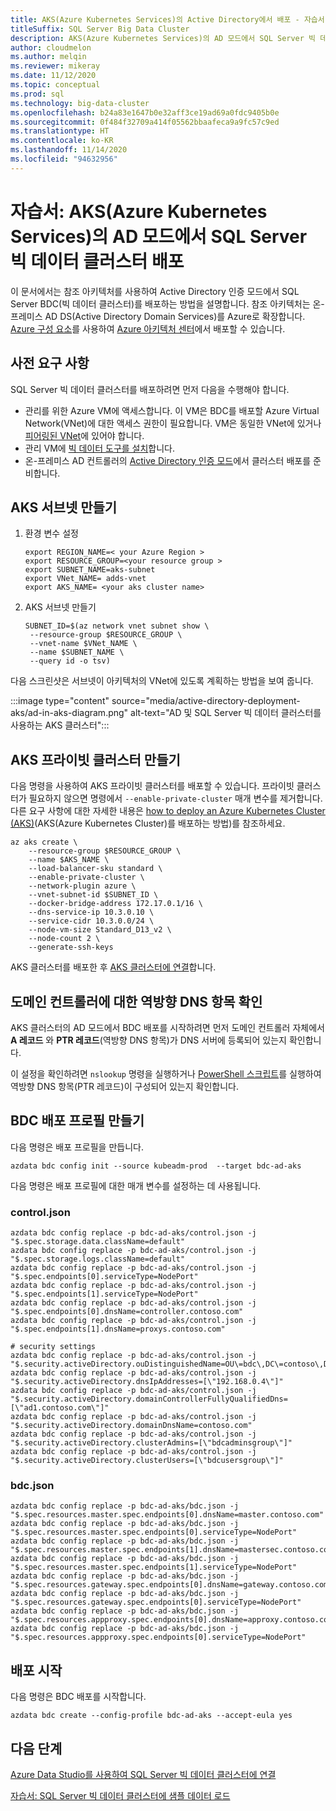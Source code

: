 ```yaml
---
title: AKS(Azure Kubernetes Services)의 Active Directory에서 배포 - 자습서
titleSuffix: SQL Server Big Data Cluster
description: AKS(Azure Kubernetes Services)의 AD 모드에서 SQL Server 빅 데이터 클러스터를 배포하는 방법을 알아봅니다.
author: cloudmelon
ms.author: melqin
ms.reviewer: mikeray
ms.date: 11/12/2020
ms.topic: conceptual
ms.prod: sql
ms.technology: big-data-cluster
ms.openlocfilehash: b24a83e1647b0e32aff3ce19ad69a0fdc9405b0e
ms.sourcegitcommit: 0f484f32709a414f05562bbaafeca9a9fc57c9ed
ms.translationtype: HT
ms.contentlocale: ko-KR
ms.lasthandoff: 11/14/2020
ms.locfileid: "94632956"
---
```

# <a name="tutorial-deploy-sql-server-big-data-clusters-in-ad-mode-on-azure-kubernetes-services-aks"></a>자습서: AKS(Azure Kubernetes Services)의 AD 모드에서 SQL Server 빅 데이터 클러스터 배포

이 문서에서는 참조 아키텍처를 사용하여 Active Directory 인증 모드에서 SQL Server BDC(빅 데이터 클러스터)를 배포하는 방법을 설명합니다. 참조 아키텍처는 온-프레미스 AD DS(Active Directory Domain Services)를 Azure로 확장합니다. [Azure 구성 요소](https://github.com/mspnp/template-building-blocks/wiki/Install-Azure-Building-Blocks)를 사용하여 [Azure 아키텍처 센터](https://github.com/mspnp/identity-reference-architectures/tree/master/adds-extend-domain)에서 배포할 수 있습니다.

## <a name="prerequisites"></a>사전 요구 사항

SQL Server 빅 데이터 클러스터를 배포하려면 먼저 다음을 수행해야 합니다.

* 관리를 위한 Azure VM에 액세스합니다. 이 VM은 BDC를 배포할 Azure Virtual Network(VNet)에 대한 액세스 권한이 필요합니다. VM은 동일한 VNet에 있거나 [피어링된 VNet](/azure/virtual-network/virtual-network-manage-peering)에 있어야 합니다.
* 관리 VM에 [빅 데이터 도구를 설치](deploy-big-data-tools.md)합니다.
* 온-프레미스 AD 컨트롤러의 [Active Directory 인증 모드](active-directory-prerequisites.md)에서 클러스터 배포를 준비합니다.

## <a name="create-aks-subnet"></a>AKS 서브넷 만들기

1. 환경 변수 설정

   ```console
   export REGION_NAME=< your Azure Region >
   export RESOURCE_GROUP=<your resource group >
   export SUBNET_NAME=aks-subnet
   export VNet_NAME= adds-vnet
   export AKS_NAME= <your aks cluster name>
   ```

1. AKS 서브넷 만들기

   ```console
   SUBNET_ID=$(az network vnet subnet show \
    --resource-group $RESOURCE_GROUP \
    --vnet-name $VNet_NAME \
    --name $SUBNET_NAME \
    --query id -o tsv)
   ```

다음 스크린샷은 서브넷이 아키텍처의 VNet에 있도록 계획하는 방법을 보여 줍니다.

:::image type="content" source="media/active-directory-deployment-aks/ad-in-aks-diagram.png" alt-text="AD 및 SQL Server 빅 데이터 클러스터를 사용하는 AKS 클러스터":::

## <a name="create-an-aks-private-cluster"></a>AKS 프라이빗 클러스터 만들기

다음 명령을 사용하여 AKS 프라이빗 클러스터를 배포할 수 있습니다. 프라이빗 클러스터가 필요하지 않으면 명령에서 `--enable-private-cluster` 매개 변수를 제거합니다. 다른 요구 사항에 대한 자세한 내용은 [how to deploy an Azure Kubernetes Cluster (AKS)](/azure/aks/tutorial-kubernetes-deploy-cluster)(AKS(Azure Kubernetes Cluster)를 배포하는 방법)를 참조하세요.

```azurecli
az aks create \
    --resource-group $RESOURCE_GROUP \
    --name $AKS_NAME \
    --load-balancer-sku standard \
    --enable-private-cluster \
    --network-plugin azure \
    --vnet-subnet-id $SUBNET_ID \
    --docker-bridge-address 172.17.0.1/16 \
    --dns-service-ip 10.3.0.10 \
    --service-cidr 10.3.0.0/24 \
    --node-vm-size Standard_D13_v2 \
    --node-count 2 \
    --generate-ssh-keys
```

AKS 클러스터를 배포한 후 [AKS 클러스터에 연결](/azure/aks/tutorial-kubernetes-deploy-cluster#connect-to-cluster-using-kubectl)합니다.

## <a name="verify-reverse-dns-entry-for-domain-controller"></a>도메인 컨트롤러에 대한 역방향 DNS 항목 확인

AKS 클러스터의 AD 모드에서 BDC 배포를 시작하려면 먼저 도메인 컨트롤러 자체에서 **A 레코드** 와 **PTR 레코드**(역방향 DNS 항목)가 DNS 서버에 등록되어 있는지 확인합니다.

이 설정을 확인하려면 `nslookup` 명령을 실행하거나 [PowerShell 스크립트](troubleshoot-ad-reverse-lookup-zone.md)를 실행하여 역방향 DNS 항목(PTR 레코드)이 구성되어 있는지 확인합니다.

## <a name="create-bdc-deployment-profile"></a>BDC 배포 프로필 만들기

다음 명령은 배포 프로필을 만듭니다.

```console
azdata bdc config init --source kubeadm-prod  --target bdc-ad-aks
```

다음 명령은 배포 프로필에 대한 매개 변수를 설정하는 데 사용됩니다.

### <a name="controljson"></a>control.json

```console
azdata bdc config replace -p bdc-ad-aks/control.json -j "$.spec.storage.data.className=default"
azdata bdc config replace -p bdc-ad-aks/control.json -j "$.spec.storage.logs.className=default"
azdata bdc config replace -p bdc-ad-aks/control.json -j "$.spec.endpoints[0].serviceType=NodePort"
azdata bdc config replace -p bdc-ad-aks/control.json -j "$.spec.endpoints[1].serviceType=NodePort"
azdata bdc config replace -p bdc-ad-aks/control.json -j "$.spec.endpoints[0].dnsName=controller.contoso.com"
azdata bdc config replace -p bdc-ad-aks/control.json -j "$.spec.endpoints[1].dnsName=proxys.contoso.com"

# security settings 
azdata bdc config replace -p bdc-ad-aks/control.json -j "$.security.activeDirectory.ouDistinguishedName=OU\=bdc\,DC\=contoso\,DC\=com"
azdata bdc config replace -p bdc-ad-aks/control.json -j "$.security.activeDirectory.dnsIpAddresses=[\"192.168.0.4\"]"
azdata bdc config replace -p bdc-ad-aks/control.json -j "$.security.activeDirectory.domainControllerFullyQualifiedDns=[\"ad1.contoso.com\"]"
azdata bdc config replace -p bdc-ad-aks/control.json -j "$.security.activeDirectory.domainDnsName=contoso.com"
azdata bdc config replace -p bdc-ad-aks/control.json -j "$.security.activeDirectory.clusterAdmins=[\"bdcadminsgroup\"]"
azdata bdc config replace -p bdc-ad-aks/control.json -j "$.security.activeDirectory.clusterUsers=[\"bdcusersgroup\"]"
```

### <a name="bdcjson"></a>bdc.json

```console
azdata bdc config replace -p bdc-ad-aks/bdc.json -j "$.spec.resources.master.spec.endpoints[0].dnsName=master.contoso.com"
azdata bdc config replace -p bdc-ad-aks/bdc.json -j "$.spec.resources.master.spec.endpoints[0].serviceType=NodePort"
azdata bdc config replace -p bdc-ad-aks/bdc.json -j "$.spec.resources.master.spec.endpoints[1].dnsName=mastersec.contoso.com"
azdata bdc config replace -p bdc-ad-aks/bdc.json -j "$.spec.resources.master.spec.endpoints[1].serviceType=NodePort"
azdata bdc config replace -p bdc-ad-aks/bdc.json -j "$.spec.resources.gateway.spec.endpoints[0].dnsName=gateway.contoso.com"
azdata bdc config replace -p bdc-ad-aks/bdc.json -j "$.spec.resources.gateway.spec.endpoints[0].serviceType=NodePort"
azdata bdc config replace -p bdc-ad-aks/bdc.json -j "$.spec.resources.appproxy.spec.endpoints[0].dnsName=approxy.contoso.com"
azdata bdc config replace -p bdc-ad-aks/bdc.json -j "$.spec.resources.appproxy.spec.endpoints[0].serviceType=NodePort"
```

## <a name="initiate-deployment"></a>배포 시작

다음 명령은 BDC 배포를 시작합니다.

```console
azdata bdc create --config-profile bdc-ad-aks --accept-eula yes
```

## <a name="next-steps"></a>다음 단계

[Azure Data Studio를 사용하여 SQL Server 빅 데이터 클러스터에 연결](connect-to-big-data-cluster.md)

[자습서: SQL Server 빅 데이터 클러스터에 샘플 데이터 로드](tutorial-load-sample-data.md)